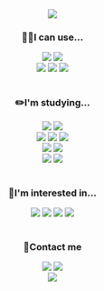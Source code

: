 <div align="center">
  <img src="https://capsule-render.vercel.app/api?type=waving&height=200&section=header&text=Welcome%20to%20HANI's%20Github&fontSize=40&color=8294C4&fontColor=FFFFFF&fontAlignY=40" />
</div>

<h3 align="center">👩‍💻I can use...</h3>
<div align=center> 
  <img src="https://img.shields.io/badge/Adobe%20Photoshop-31A8FF?style=flat-square&logo=Adobe%20Photoshop&logoColor=white">
  <img src="https://img.shields.io/badge/Adobe%20Illustrator-FF9A00?style=flat-square&logo=Adobe%20Illustrator&logoColor=white">
</div>
<div align=center> 
  <img src="https://img.shields.io/badge/Microsoft_Excel-217346?style=flat-square&logo=microsoft-excel&logoColor=white">
  <img src="https://img.shields.io/badge/Microsoft_PowerPoint-B7472A?style=flat-square&logo=microsoft-powerpoint&logoColor=white">
  <img src="https://img.shields.io/badge/Microsoft_Word-2B579A?style=flat-square&logo=microsoft-word&logoColor=white">
</div>
</br>
<h3 align="center">✏️I'm studying...</h3>
<div align=center> 
  <img src="https://img.shields.io/badge/Google Colab-F9AB00?style=flat-square&logo=Google Colab&logoColor=white">
  <img src="https://img.shields.io/badge/Python-3776AB?style=flat-square&logo=python&logoColor=white">
</br>
  <img src="https://img.shields.io/badge/NumPy-013243?style=flat-square&logo=NumPy&logoColor=white">
  <img src="https://img.shields.io/badge/matplotlib-FFFFFF?style=flat-square&logo=Matplotlib&logoColor=white">
  <img src="https://img.shields.io/badge/pandas-150458?style=flat-square&logo=PANDAS&logoColor=white">
</br>
  <img src="https://img.shields.io/badge/markdown-000000.svg?style=flat-square&logo=markdown&logoColor=white">
  <img src="https://img.shields.io/badge/github-121011.svg?style=flat-square&logo=github&logoColor=white">
</br>
   <img src="https://img.shields.io/badge/Discord-5865F2.svg?style=flat-square&logo=discord&logoColor=white">
   <img src="https://img.shields.io/badge/Slack-4A154B?style=flat-square&logo=slack&logoColor=white">
</div>
</br>
<h3 align="center">🤩I'm interested in...</h3>
<div align=center> 
  <img src="https://img.shields.io/badge/java-ED8B00.svg?style=flat-square&logo=openjdk&logoColor=white">
  <img src="https://img.shields.io/badge/Python-3776AB?style=flat-square&logo=python&logoColor=white">
  <img src="https://img.shields.io/badge/r-276DC3.svg?style=flat-square&logo=r&logoColor=white">
  <img src="https://img.shields.io/badge/Tabelau-E97627.svg?style=flat-square&logo=Tableau&logoColor=white">
</div>
</br>
<h3 align="center">📲Contact me</h3>
<div align=center>
  <img src="https://img.shields.io/badge/Gmail-D14836?style=flat-square&logo=gmail&logoColor=white">
  <img src="https://img.shields.io/badge/Telegram-2CA5E0?style=flat-square&logo=telegram&logoColor=white">
</div>

<div align="center">
  <img src="https://capsule-render.vercel.app/api?type=waving&height=100&section=footer&color=8294C4" />
</div>
